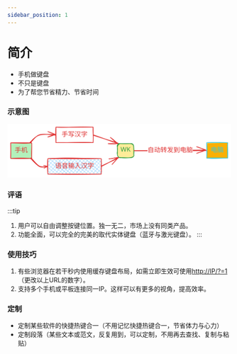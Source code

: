 ```yaml
---
sidebar_position: 1
---
```


# 简介

- 手机做键盘
- 不只是键盘
- 为了帮您节省精力、节省时间


### 示意图

![](./excalidraw-files/WK-show.excalidraw.svg)

### 评语

:::tip
1. 用户可以自由调整按键位置。独一无二，市场上没有同类产品。
2. 功能全面，可以完全的完美的取代实体键盘（蓝牙与激光键盘）。
:::

### 使用技巧

1. 有些浏览器在若干秒内使用缓存键盘布局，如需立即生效可使用[http://IP/?=1](http://IP/?=1)（更改以上URL的数字）。
2. 支持多个手机或平板连接同一IP。这样可以有更多的视角，提高效率。

### 定制

* 定制某些软件的快捷热键合一（不用记忆快捷热键合一，节省体力与心力）
* 定制段落（某些文本或范文，反复用到，可以定制，不用再去查找、复制与粘贴）